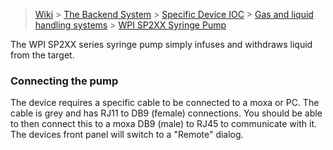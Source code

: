 > [Wiki](Home) > [The Backend System](The-Backend-System) > [Specific Device IOC](Specific-Device-IOC) > [Gas and liquid handling systems](Gas-And-Liquid-Handling-Systems) > [WPI SP2XX Syringe Pump](WPI-SP2XX-Syringe-Pump)

The WPI SP2XX series syringe pump simply infuses and withdraws liquid from the target.

### Connecting the pump

The device requires a specific cable to be connected to a moxa or PC. The cable is grey and has RJ11 to DB9 (female) connections. You should be able to then connect this to a moxa DB9 (male) to RJ45 to communicate with it. The devices front panel will switch to a "Remote" dialog.

